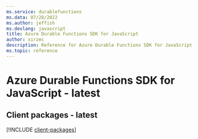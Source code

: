```yaml
---
ms.service: durablefunctions
ms.data: 07/28/2022
ms.author: jeffish
ms.devlang: javascript
title: Azure Durable Functions SDK for JavaScript
author: xirzec
description: Reference for Azure Durable Functions SDK for JavaScript
ms.topic: reference
---
```

# Azure Durable Functions SDK for JavaScript - latest

## Client packages - latest
[!INCLUDE [client-packages](durable-functions-client-index.md)]